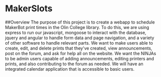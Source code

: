 # MakerSlots
##Overview
The purpose of this project is to create a webapp to schedule MakerBot print times in the Olin College library. To do this, we are using express to run our javascript, mongoose to interact with the database, jquery and angular to handle form data and page navigation, and a variety of other software to handle relevant parts. We want to make users able to create, edit, and delete prints that they've created, view announcements, post on the forum, and ask for help all on the website. We want the NINJAs to be admin users capable of adding announcements, editing printers and prints, and also contributing to the forum as needed. We will have an integrated calendar application that is accessible to basic users.

